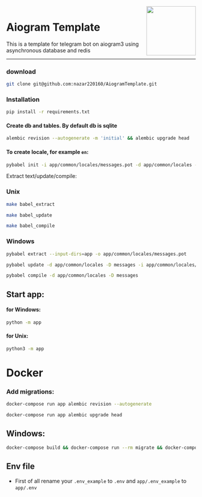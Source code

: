<img alt="" src="https://cdn4.iconfinder.com/data/icons/social-media-and-logos-12/32/Logo_telegram_Airplane_Air_plane_paper_airplane-33-256.png" align="right" width="131"/>

# Aiogram Template

This is a template for telegram bot on aiogram3 using asynchronous database and redis<hr/>

### download

```sh
git clone git@github.com:nazar220160/AiogramTemplate.git
```

### Installation

```sh
pip install -r requirements.txt
```

#### Create db and tables. By default db is sqlite

```sh
alembic revision --autogenerate -m 'initial' && alembic upgrade head
```

#### To create locale, for example `en`:

```sh
pybabel init -i app/common/locales/messages.pot -d app/common/locales -D messages -l en
```

Extract text/update/compile:

### Unix

```sh
make babel_extract
```

```sh
make babel_update
```

```sh
make babel_compile
```

### Windows

```sh
pybabel extract --input-dirs=app -o app/common/locales/messages.pot
```

```sh
pybabel update -d app/common/locales -D messages -i app/common/locales/messages.pot
```

```sh
pybabel compile -d app/common/locales -D messages
```

## Start app:

#### for Windows:

```sh
python -m app
```

#### for Unix:

```sh
python3 -m app
```

# Docker

### Add migrations:

```sh
docker-compose run app alembic revision --autogenerate
```

```sh
docker-compose run app alembic upgrade head
```

## Windows:

```sh
docker-compose build && docker-compose run --rm migrate && docker-compose up -d
```

## Env file

* First of all rename your `.env_example` to `.env` and `app/.env_example` to `app/.env`
